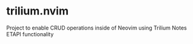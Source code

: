 # trilium.nvim
Project to enable CRUD operations inside of Neovim using Trilium Notes ETAPI functionality
